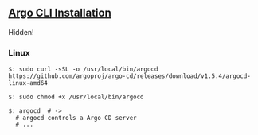 ## [Argo CLI Installation](https://argoproj.github.io/argo-cd/cli_installation/)

Hidden!  

### Linux

```
$: sudo curl -sSL -o /usr/local/bin/argocd https://github.com/argoproj/argo-cd/releases/download/v1.5.4/argocd-linux-amd64

$: sudo chmod +x /usr/local/bin/argocd

$: argocd  # ->
  # argocd controls a Argo CD server
  # ...
```
